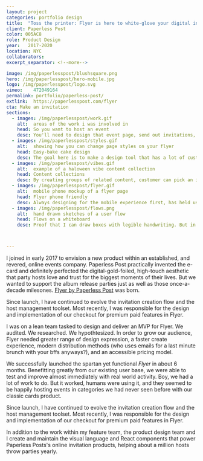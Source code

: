 ```yaml
---
layout: project
categories: portfolio design
title:  "Toss the printer: Flyer is here to white-glove your digital invitations"
client: Paperless Post
color: 005AC8
role: Product Design
year:   2017-2020
location: NYC
collaborators:
excerpt_separator: <!--more-->

image: /img/paperlesspost/blushsquare.png
hero: /img/paperlesspost/hero-mobile.jpg
logo: /img/paperlesspost/logo.svg
vimeo:    472049164
permalink: portfolio/paperless-post/
extlink:  https://paperlesspost.com/flyer
cta: Make an invitation
sections:
  - images: /img/paperlesspost/work.gif
    alt:  areas of the work i was involved in
    head: So you want to host an event
    desc: You'll need to design that event page, send out invitations, and you'll need some invite tracking and follow-up tools. We'll try to make this as easy as possible. After all, you've got a party to throw.
  - images: /img/paperlesspost/styles.gif
    alt:  showing how you can change page styles on your flyer
    head: Easy-bake cake design
    desc: The goal here is to make a design tool that has a lot of customization power but very little cognitive load on the customer. One of my favorite challenges.
  - images: /img/paperlesspost/vibes.gif
    alt:  example of a haloween vibe content collection
    head: Content collections
    desc: By creating groups of related content, customer can pick an image that is closely related to the example they picked. You know like maybe a pumpkin instead of a ghoul.
  - images: /img/paperlesspost/flyer.gif
    alt:  mobile phone mockup of a flyer page
    head: Flyer phone friendly
    desc: Always designing for the mobile experience first, has held us accountable for a future where we can reach people where they are - on their phone and not their email inbox.
  - images: /img/paperlesspost/flows.png
    alt:  hand drawn sketches of a user flow
    head: Flows on a whiteboard
    desc: Proof that I can draw boxes with legible handwriting. But in all seriousness, many times we returned to the drawing board to check that we understood the customer needs. From creating your event page, finding and setting the correct RSVP button options, inviting guests, managing guests, oh yeah, and hosting a party. Hopefully we made it easier and more fun.



---
```

I joined in early 2017 to envision a new product within an established, and revered, online events company. Paperless Post practically invented the e-card and definitely perfected the digital-gold-foiled, high-touch aesthetic that party hosts love and trust for the biggest moments of their lives. But we wanted to support the album release parties just as well as those once-a-decade milesones. [Flyer by Paperless Post](https://paperlesspost.com/flyer/) was born.

<!--more-->

Since launch, I have continued to evolve the invitation creation flow and the host management toolset. Most recently, I was responsible for the design and implementation of our checkout for premium paid features in Flyer.

I was on a lean team tasked to design and deliver an MVP for Flyer. We audited. We researched. We hypothtesized. In order to grow our audience, Flyer needed greater range of design expression, a faster create experience, modern distribution methods (who uses emails for a last minute brunch with your bffs anyways?), and an accessible pricing model.

We successfully launched the spartan yet functional *Flyer* in about 6 months. Benefitting greatly from our existing user base, we were able to test and improve almost immediately with real world activity. Boy, we had a lot of work to do. But it worked, humans were using it, and they seemed to be happily hosting events in categories we had never seen before with our classic cards product.

Since launch, I have continued to evolve the invitation creation flow and the host management toolset. Most recently, I was responsible for the design and implementation of our checkout for premium paid features in Flyer.

In addition to the work within my feature team, the product design team and I create and maintain the visual language and React components that power Paperless Posts's online invitation products, helping about a million hosts throw parties yearly.
